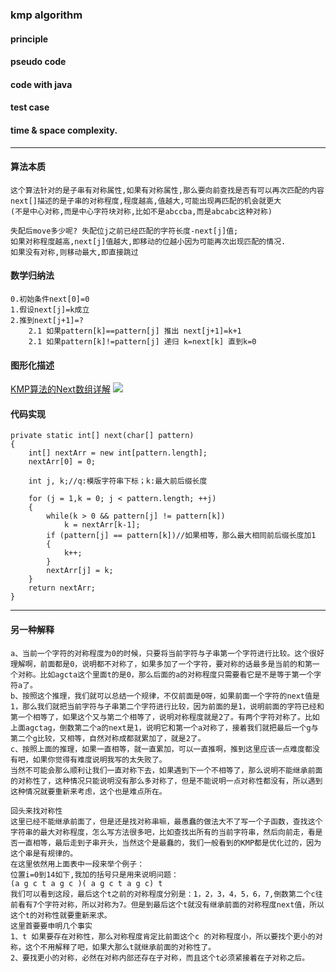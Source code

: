 ### kmp algorithm

#### principle

#### pseudo code

#### code with java


#### test case


#### time & space complexity.

---

#### 算法本质

    这个算法针对的是子串有对称属性,如果有对称属性,那么要向前查找是否有可以再次匹配的内容
    next[]描述的是子串的对称程度,程度越高,值越大,可能出现再匹配的机会就更大
    (不是中心对称,而是中心字符块对称,比如不是abccba,而是abcabc这种对称)
    
    失配后move多少呢? 失配位j之前已经匹配的字符长度-next[j]值; 
    如果对称程度越高,next[j]值越大,即移动的位越小因为可能再次出现匹配的情况.
    如果没有对称,则移动最大,即直接跳过

#### 数学归纳法

    0.初始条件next[0]=0
    1.假设next[j]=k成立
    2.推到next[j+1]=?
        2.1 如果pattern[k]==pattern[j] 推出 next[j+1]=k+1
        2.1 如果pattern[k]!=pattern[j] 递归 k=next[k] 直到k=0

#### 图形化描述

   [KMP算法的Next数组详解](http://www.cnblogs.com/tangzhengyue/p/4315393.html)
   ![](https://images0.cnblogs.com/blog2015/326320/201503/051048038058339.png)

#### 代码实现

    private static int[] next(char[] pattern)
    {
        int[] nextArr = new int[pattern.length];
        nextArr[0] = 0;

        int j, k;//q:模版字符串下标；k:最大前后缀长度

        for (j = 1,k = 0; j < pattern.length; ++j)
        {
            while(k > 0 && pattern[j] != pattern[k])
                k = nextArr[k-1];
            if (pattern[j] == pattern[k])//如果相等，那么最大相同前后缀长度加1
            {
                k++;
            }
            nextArr[j] = k;
        }
        return nextArr;
    }

---

#### 另一种解释

    a、当前一个字符的对称程度为0的时候，只要将当前字符与子串第一个字符进行比较。这个很好理解啊，前面都是0，说明都不对称了，如果多加了一个字符，要对称的话最多是当前的和第一个对称。比如agcta这个里面t的是0，那么后面的a的对称程度只需要看它是不是等于第一个字符a了。
    b、按照这个推理，我们就可以总结一个规律，不仅前面是0呀，如果前面一个字符的next值是1，那么我们就把当前字符与子串第二个字符进行比较，因为前面的是1，说明前面的字符已经和第一个相等了，如果这个又与第二个相等了，说明对称程度就是2了。有两个字符对称了。比如上面agctag，倒数第二个a的next是1，说明它和第一个a对称了，接着我们就把最后一个g与第二个g比较，又相等，自然对称成都就累加了，就是2了。
    c、按照上面的推理，如果一直相等，就一直累加，可以一直推啊，推到这里应该一点难度都没有吧，如果你觉得有难度说明我写的太失败了。
    当然不可能会那么顺利让我们一直对称下去，如果遇到下一个不相等了，那么说明不能继承前面的对称性了，这种情况只能说明没有那么多对称了，但是不能说明一点对称性都没有，所以遇到这种情况就要重新来考虑，这个也是难点所在。

    回头来找对称性
    这里已经不能继承前面了，但是还是找对称串嘛，最愚蠢的做法大不了写一个子函数，查找这个字符串的最大对称程度，怎么写方法很多吧，比如查找出所有的当前字符串，然后向前走，看是否一直相等，最后走到子串开头，当然这个是最蠢的，我们一般看到的KMP都是优化过的，因为这个串是有规律的。
    在这里依然用上面表中一段来举个例子：   
    位置i=0到14如下,我加的括号只是用来说明问题：
    (a g c t a g c )( a g c t a g c) t
    我们可以看到这段，最后这个t之前的对称程度分别是：1，2，3，4，5，6，7,倒数第二个c往前看有7个字符对称，所以对称为7。但是到最后这个t就没有继承前面的对称程度next值，所以这个t的对称性就要重新来求。
    这里首要要申明几个事实
    1、t 如果要存在对称性，那么对称程度肯定比前面这个c 的对称程度小，所以要找个更小的对称，这个不用解释了吧，如果大那么t就继承前面的对称性了。
    2、要找更小的对称，必然在对称内部还存在子对称，而且这个t必须紧接着在子对称之后。

















